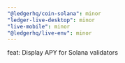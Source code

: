 ```yaml
---
"@ledgerhq/coin-solana": minor
"ledger-live-desktop": minor
"live-mobile": minor
"@ledgerhq/live-env": minor
---
```


feat: Display APY for Solana validators

